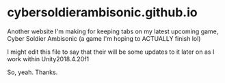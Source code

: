# cybersoldierambisonic.github.io
Another website I'm making for keeping tabs on my latest upcoming game, Cyber Soldier Ambisonic (a game I'm hoping to ACTUALLY finish lol)

I might edit this file to say that their will be some updates to it later on as I work within Unity2018.4.20f1

So, yeah. Thanks.

